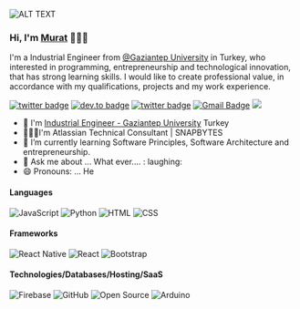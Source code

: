 ![ALT TEXT](https://media.giphy.com/media/vFKqnCdLPNOKc/giphy.gif)

### Hi, I'm <a href="https://muratseven.com.tr">Murat</a> 👋🏻‍💻

I'm a Industrial Engineer from [@Gaziantep University](https://www.gantep.edu.tr/) in Turkey, who interested in programming, entrepreneurship and technological innovation, that has strong learning skills. I would like to create professional value, in accordance with my qualifications, projects and my work experience. <br/>

[![twitter badge](https://img.shields.io/badge/-@muratsvn7-%231FA1F1?style=flat&logo=twitter&logoColor=white)](https://twitter.com/Muratsvn7)
[![dev.to badge](https://img.shields.io/badge/-muratseven-%230177B5?style=flat&logo=linkedin)](https://www.linkedin.com/in/murat-seven/)
[![twitter badge](https://img.shields.io/badge/-@murat_sevenn-%23E4415F?style=flat&logo=instagram&logoColor=white)](https://www.instagram.com/murat_sevenn)
[![Gmail Badge](https://img.shields.io/badge/-Gmail-c14438?style=flat-square&logo=Gmail&logoColor=white&link=mailto:info@muratseven.com.tr)](mailto:info@muratseven.com.tr)
![](https://komarev.com/ghpvc/?username=muratseven&color=brightgreen&style=flat)

- :school: I'm [Industrial Engineer - Gaziantep University](https://www.gantep.edu.tr/) Turkey
- 👨🏻‍💻I'm Atlassian Technical Consultant | SNAPBYTES
- 🌱 I’m currently learning Software Principles, Software Architecture and entrepreneurship.
- 💬 Ask me about ... What ever.... : laughing:
- 😄 Pronouns: ... He

#### Languages
![JavaScript](https://img.shields.io/badge/-JavaScript-fff?&logo=JavaScript&logoColor=ddc508)
![Python](https://img.shields.io/badge/python%20-%2314354C.svg?&style=for-the-badge&logo=python&logoColor=white)
![HTML](https://img.shields.io/badge/-HTML-fff?&logo=HTML5)
![CSS](https://img.shields.io/badge/-CSS-fff?&logo=CSS3&logoColor=blue)

#### Frameworks
![React Native](https://img.shields.io/badge/react_native%20-%2320232a.svg?&style=for-the-badge&logo=react&logoColor=%2361DAFB)
![React](https://img.shields.io/badge/react%20-%2320232a.svg?&style=for-the-badge&logo=react&logoColor=%2361DAFB)
![Bootstrap](https://img.shields.io/badge/bootstrap%20-%23563D7C.svg?&style=for-the-badge&logo=bootstrap&logoColor=white)

#### Technologies/Databases/Hosting/SaaS
![Firebase](https://img.shields.io/badge/firebase%20-%23039BE5.svg?&style=for-the-badge&logo=firebase)
![GitHub](https://img.shields.io/badge/github%20-%23121011.svg?&style=for-the-badge&logo=github&logoColor=white)
![Open Source](https://img.shields.io/badge/-Open%20Source-fff?style=flat&logo=open-source-Initiative)
![Arduino](https://img.shields.io/badge/-Arduino-00979D?style=for-the-badge&logo=Arduino&logoColor=white)




